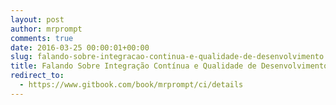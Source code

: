 ```yaml
---
layout: post
author: mrprompt
comments: true
date: 2016-03-25 00:00:01+00:00
slug: falando-sobre-integracao-continua-e-qualidade-de-desenvolvimento
title: Falando Sobre Integração Contínua e Qualidade de Desenvolvimento
redirect_to:
  - https://www.gitbook.com/book/mrprompt/ci/details
---
```

